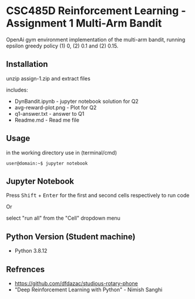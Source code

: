 ﻿# CSC485D Reinforcement Learning - Assignment 1 Multi-Arm Bandit

OpenAi gym environment implementation of the multi-arm bandit, running epsilon greedy policy (1) 0, (2) 0.1 and (2) 0.15.  

## Installation

unzip assign-1.zip and extract files

includes:

 - DynBandit.ipynb - jupyter notebook solution for Q2
 - avg-reward-plot.png - Plot for Q2
 - q1-answer.txt - answer to Q1
 - Readme.md - Read me file 

## Usage

in the working directory use in (terminal/cmd)

```Shell
user@domain:~$ jupyter notebook
```
## Jupyter Notebook
Press <kbd>Shift</kbd> + <kbd>Enter</kbd> for the first and second cells respectively to run code

Or

select "run all" from the "Cell" dropdown menu

## Python Version (Student machine)

 - Python 3.8.12

## Refrences

 - https://github.com/dfdazac/studious-rotary-phone
 - "Deep Reinforcement Learning with Python" - Nimish Sanghi
  

